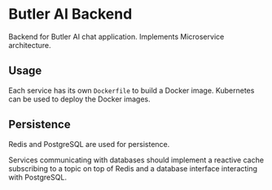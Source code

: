 # Butler AI Backend

Backend for Butler AI chat application. Implements Microservice architecture.

## Usage

Each service has its own `Dockerfile` to build a Docker image. Kubernetes can be used to deploy the Docker images.

## Persistence

Redis and PostgreSQL are used for persistence.

Services communicating with databases should implement a reactive cache subscribing to a topic on top of Redis and a database interface interacting with PostgreSQL.
